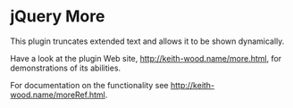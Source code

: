 jQuery More
===========

This plugin truncates extended text and allows it to be shown dynamically.

Have a look at the plugin Web site, http://keith-wood.name/more.html, for demonstrations of its abilities.

For documentation on the functionality see http://keith-wood.name/moreRef.html.
